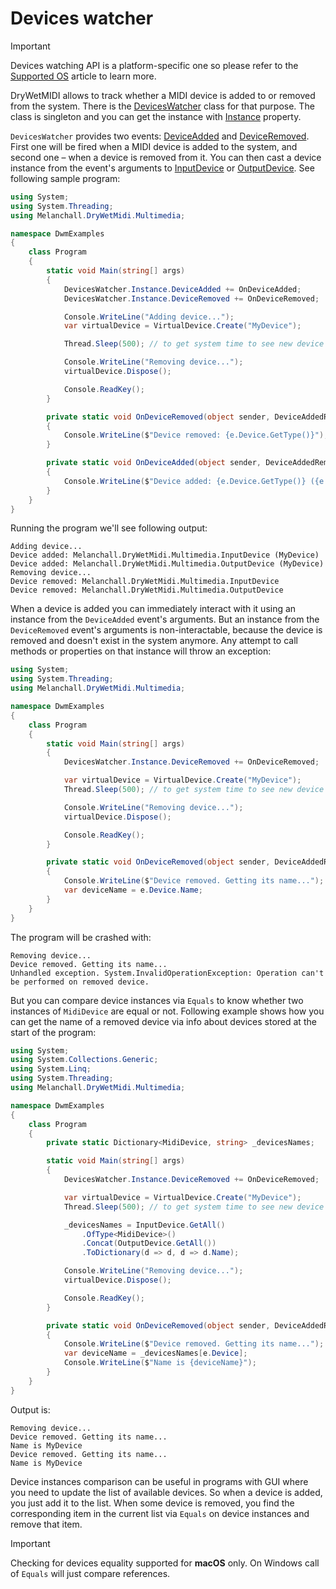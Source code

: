 ﻿---
uid: a_dev_watcher
---

# Devices watcher

> [!IMPORTANT]
> Devices watching API is a platform-specific one so please refer to the [Supported OS](xref:a_develop_supported_os) article to learn more.

DryWetMIDI allows to track whether a MIDI device is added to or removed from the system. There is the [DevicesWatcher](xref:Melanchall.DryWetMidi.Multimedia.DevicesWatcher) class for that purpose. The class is singleton and you can get the instance with [Instance](xref:Melanchall.DryWetMidi.Multimedia.DevicesWatcher.Instance) property.

`DevicesWatcher` provides two events: [DeviceAdded](xref:Melanchall.DryWetMidi.Multimedia.DevicesWatcher.DeviceAdded) and [DeviceRemoved](xref:Melanchall.DryWetMidi.Multimedia.DevicesWatcher.DeviceRemoved). First one will be fired when a MIDI device is added to the system, and second one – when a device is removed from it. You can then cast a device instance from the event's arguments to [InputDevice](xref:Melanchall.DryWetMidi.Multimedia.InputDevice) or [OutputDevice](xref:Melanchall.DryWetMidi.Multimedia.OutputDevice). See following sample program:

```csharp
using System;
using System.Threading;
using Melanchall.DryWetMidi.Multimedia;

namespace DwmExamples
{
    class Program
    {
        static void Main(string[] args)
        {
            DevicesWatcher.Instance.DeviceAdded += OnDeviceAdded;
            DevicesWatcher.Instance.DeviceRemoved += OnDeviceRemoved;

            Console.WriteLine("Adding device...");
            var virtualDevice = VirtualDevice.Create("MyDevice");

            Thread.Sleep(500); // to get system time to see new device

            Console.WriteLine("Removing device...");
            virtualDevice.Dispose();

            Console.ReadKey();
        }

        private static void OnDeviceRemoved(object sender, DeviceAddedRemovedEventArgs e)
        {
            Console.WriteLine($"Device removed: {e.Device.GetType()}");
        }

        private static void OnDeviceAdded(object sender, DeviceAddedRemovedEventArgs e)
        {
            Console.WriteLine($"Device added: {e.Device.GetType()} ({e.Device.Name})");
        }
    }
}
```

Running the program we'll see following output:

```text
Adding device...
Device added: Melanchall.DryWetMidi.Multimedia.InputDevice (MyDevice)
Device added: Melanchall.DryWetMidi.Multimedia.OutputDevice (MyDevice)
Removing device...
Device removed: Melanchall.DryWetMidi.Multimedia.InputDevice
Device removed: Melanchall.DryWetMidi.Multimedia.OutputDevice
```

When a device is added you can immediately interact with it using an instance from the `DeviceAdded` event's arguments. But an instance from the `DeviceRemoved` event's arguments is non-interactable, because the device is removed and doesn't exist in the system anymore. Any attempt to call methods or properties on that instance will throw an exception:

```csharp
using System;
using System.Threading;
using Melanchall.DryWetMidi.Multimedia;

namespace DwmExamples
{
    class Program
    {
        static void Main(string[] args)
        {
            DevicesWatcher.Instance.DeviceRemoved += OnDeviceRemoved;

            var virtualDevice = VirtualDevice.Create("MyDevice");
            Thread.Sleep(500); // to get system time to see new device

            Console.WriteLine("Removing device...");
            virtualDevice.Dispose();

            Console.ReadKey();
        }

        private static void OnDeviceRemoved(object sender, DeviceAddedRemovedEventArgs e)
        {
            Console.WriteLine($"Device removed. Getting its name...");
            var deviceName = e.Device.Name;
        }
    }
}
```

The program will be crashed with:

```text
Removing device...
Device removed. Getting its name...
Unhandled exception. System.InvalidOperationException: Operation can't be performed on removed device.
```

But you can compare device instances via `Equals` to know whether two instances of `MidiDevice` are equal or not. Following example shows how you can get the name of a removed device via info about devices stored at the start of the program:

```csharp
using System;
using System.Collections.Generic;
using System.Linq;
using System.Threading;
using Melanchall.DryWetMidi.Multimedia;

namespace DwmExamples
{
    class Program
    {
        private static Dictionary<MidiDevice, string> _devicesNames;

        static void Main(string[] args)
        {
            DevicesWatcher.Instance.DeviceRemoved += OnDeviceRemoved;

            var virtualDevice = VirtualDevice.Create("MyDevice");
            Thread.Sleep(500); // to get system time to see new device

            _devicesNames = InputDevice.GetAll()
                .OfType<MidiDevice>()
                .Concat(OutputDevice.GetAll())
                .ToDictionary(d => d, d => d.Name);

            Console.WriteLine("Removing device...");
            virtualDevice.Dispose();

            Console.ReadKey();
        }

        private static void OnDeviceRemoved(object sender, DeviceAddedRemovedEventArgs e)
        {
            Console.WriteLine($"Device removed. Getting its name...");
            var deviceName = _devicesNames[e.Device];
            Console.WriteLine($"Name is {deviceName}");
        }
    }
}
```

Output is:

```text
Removing device...
Device removed. Getting its name...
Name is MyDevice
Device removed. Getting its name...
Name is MyDevice
```

Device instances comparison can be useful in programs with GUI where you need to update the list of available devices. So when a device is added, you just add it to the list. When some device is removed, you find the corresponding item in the current list via `Equals` on device instances and remove that item.

> [!IMPORTANT]
> Checking for devices equality supported for **macOS** only. On Windows call of `Equals` will just compare references.
